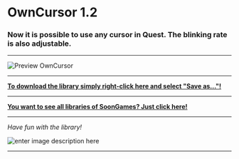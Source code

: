# OwnCursor 1.2
### Now it is possible to use any cursor in Quest. The blinking rate is also adjustable.
---

![Preview OwnCursor](https://i.imgur.com/SGhfGvC.gif)

---
**[To download the library simply right-click here and select "Save as..."!](https://github.com/SoonGames/quest_libraries/raw/master/OwnCursor/OwnCursor.js)**

---
**[You want to see all libraries of SoonGames? Just click here!](https://github.com/SoonGames/quest_libraries)**

---

*Have fun with the library!*

![enter image description here](https://i.imgur.com/lNRf4L7.png)

---